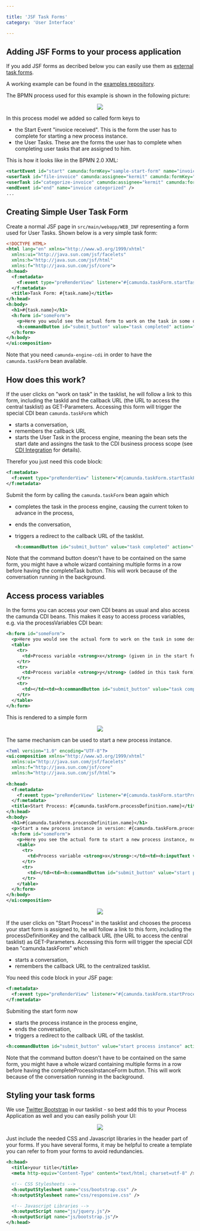```yaml
---

title: 'JSF Task Forms'
category: 'User Interface'

---
```



## Adding JSF Forms to your process application

If you add JSF forms as decribed below you can easily use them as [external task forms](ref:/guides/user-guide/#tasklist-task-forms-external-task-forms). 

A working example can be found in the [examples repository](https://github.com/camunda/camunda-quickstarts/tree/master/usertask/task-form-external-jsf).

The BPMN process used for this example is shown in the following picture:

<center>
  <img src="ref:asset:/assets/img/real-life/jsf-task-forms/task-form-process.png" class="img-responsive"/>
</center>

In this process model we added so called form keys to

 * the Start Event "invoice received". This is the form the user has to complete for starting a new process instance. 
 * the User Tasks. These are the forms the user has to complete when completing user tasks that are assigned to him.

This is how it looks like in the BPMN 2.0 XML: 

```xml
<startEvent id="start" camunda:formKey="sample-start-form" name="invoice received" />
<userTask id="file-invoice" camunda:assignee="kermit" camunda:formKey="sample-task-form-2" name="File Invoice" />
<userTask id="categorize-invoice" camunda:assignee="kermit" camunda:formKey="sample-task-form-1" name="Categorize Invoice" />
<endEvent id="end" name="invoice categorized" />
...
```

## Creating Simple User Task Form

Create a normal JSF page in `src/main/webapp/WEB_INF` representing a form used for User Tasks. Shown below is a very simple task form:

```xml
<!DOCTYPE HTML>
<html lang="en" xmlns="http://www.w3.org/1999/xhtml"
  xmlns:ui="http://java.sun.com/jsf/facelets"
  xmlns:h="http://java.sun.com/jsf/html"
  xmlns:f="http://java.sun.com/jsf/core">
<h:head>
  <f:metadata>
    <f:event type="preRenderView" listener="#{camunda.taskForm.startTaskForm()}" />
  </f:metadata>
  <title>Task Form: #{task.name}</title>
</h:head>
<h:body>
  <h1>#{task.name}</h1>
  <h:form id="someForm">
    <p>Here you would see the actual form to work on the task in some design normally either matching you task list or your business application (or both in the best case).</p>
    <h:commandButton id="submit_button" value="task completed" action="#{camunda.taskForm.completeTask()}" />
  </h:form>
</h:body>
</ui:composition>
```

Note that you need `camunda-engine-cdi` in order to have the `camunda.taskForm` bean available.


## How does this work?

If the user clicks on "work on task" in the tasklist, he will follow a link to this form, including the taskId and the callback URL (the URL to access the central tasklist) as GET-Parameters. Accessing this form will trigger the special CDI bean `camunda.taskForm` which

 *   starts a conversation,
 *   remembers the callback URL 
 *   starts the User Task in the process engine, meaning the bean sets the start date and assingns the task to the CDI business process scope (see [CDI Integration](ref:/guides/user-guide/#cdi-and-java-ee-integration) for details). 

Therefor you just need this code block:

```xml
<f:metadata>
  <f:event type="preRenderView" listener="#{camunda.taskForm.startTaskForm()}" />
</f:metadata>
```

Submit the form by calling the `camunda.taskForm` bean again which

*   completes the task in the process engine, causing the current token to advance in the process,
*   ends the conversation,
*   triggers a redirect to the callback URL of the tasklist.

    ```xml
    <h:commandButton id="submit_button" value="task completed" action="#{camunda.taskForm.completeTask()}" />
    ```

Note that the command button doesn't have to be contained on the same form, you might have a whole wizard containing multiple forms in a row before having the completeTask button. This will work because of the conversation running in the background.


## Access process variables

In the forms you can access your own CDI beans as usual and also access the camunda CDI beans. This makes it easy to access process variables, e.g. via the processVariables CDI bean:

```xml
<h:form id="someForm">
  <p>Here you would see the actual form to work on the task in some design normally either matching you task list or your business application (or both in the best case).</p>
  <table>
    <tr>
      <td>Process variable <strong>x</strong> (given in in the start form):</td><td><h:outputText value="#{processVariables['x']}" /></td>
    </tr>
    <tr>
      <td>Process variable <strong>y</strong> (added in this task form):</td><td><h:inputText value="#{processVariables['y']}" /></td>
    </tr>
    <tr>
      <td></td><td><h:commandButton id="submit_button" value="task completed" action="#{camunda.taskForm.completeTask()}" /></td>
    </tr>
  </table>
</h:form>
```

This is rendered to a simple form

<center>
  <img src="ref:asset:/assets/img/real-life/jsf-task-forms/variablesTaskFormExample.png" class="img-responsive"/>
</center>

The same mechanism can be used to start a new process instance.

```xml
<?xml version="1.0" encoding="UTF-8"?>
<ui:composition xmlns="http://www.w3.org/1999/xhtml"
  xmlns:ui="http://java.sun.com/jsf/facelets"
  xmlns:f="http://java.sun.com/jsf/core"
  xmlns:h="http://java.sun.com/jsf/html">
 
<h:head>
  <f:metadata>
    <f:event type="preRenderView" listener="#{camunda.taskForm.startProcessInstanceByKeyForm()}" />
  </f:metadata>
  <title>Start Process: #{camunda.taskForm.processDefinition.name}</title>
</h:head>
<h:body>
  <h1>#{camunda.taskForm.processDefinition.name}</h1>
  <p>Start a new process instance in version: #{camunda.taskForm.processDefinition.version}</p>
  <h:form id="someForm">
    <p>Here you see the actual form to start a new process instance, normally this would be in some design  either matching you task list or your business application (or both in the best case).</p>
    <table>
      <tr>
        <td>Process variable <strong>x</strong>:</td><td><h:inputText value="#{processVariables['x']}" /></td>
      </tr>
      <tr>
        <td></td><td><h:commandButton id="submit_button" value="start process instance" action="#{camunda.taskForm.completeProcessInstanceForm()}" /></td>
      </tr>
    </table>
  </h:form>
</h:body>
</ui:composition>
```

<center>
  <img src="ref:asset:/assets/img/real-life/jsf-task-forms/startFormExample.png" class="img-responsive"/>
</center>

If the user clicks on "Start Process" in the tasklist and chooses the process your start form is assigned to, he will follow a link to this form, including the processDefinitionKey and the callback URL (the URL to access the central tasklist) as GET-Parameters. Accessing this form will trigger the special CDI bean "camunda.taskForm" which

*   starts a conversation,
*   remembers the callback URL to the centralized tasklist.

You need this code block in your JSF page:

```xml
<f:metadata>
  <f:event type="preRenderView" listener="#{camunda.taskForm.startProcessInstanceByIdForm()}" />
</f:metadata>
```

Submiting the start form now

 * starts the process instance in the process engine,
 * ends the conversation,
 * triggers a redirect to the callback URL of the tasklist.

```xml
<h:commandButton id="submit_button" value="start process instance" action="#{camunda.taskForm.completeProcessInstanceForm()}" />
```

Note that the command button doesn't have to be contained on the same form, you might have a whole wizard containing multiple forms in a row before having the completeProcessInstanceForm button. This will work because of the conversation running in the background.


## Styling your task forms

We use [Twitter Bootstrap](http://getbootstrap.com/) in our tasklist - so best add this to your Process Application as well and you can easily polish your UI: 

<center>
  <img src="ref:asset:/assets/img/real-life/jsf-task-forms/tasklist-forms-layouted-start.png" class="img-responsive"/>
</center>

Just include the needed CSS and Javascript libraries in the header part of your forms. If you have several forms, it may be helpful to create a template you can refer to from your forms to avoid redundancies. 

```xml
<h:head>
  <title>your title</title>
  <meta http-equiv="Content-Type" content="text/html; charset=utf-8" />

  <!-- CSS Stylesheets -->
  <h:outputStylesheet name="css/bootstrap.css" />
  <h:outputStylesheet name="css/responsive.css" />

  <!-- Javascript Libraries -->
  <h:outputScript name="js/jquery.js"/>
  <h:outputScript name="js/bootstrap.js"/>
</h:head>
```